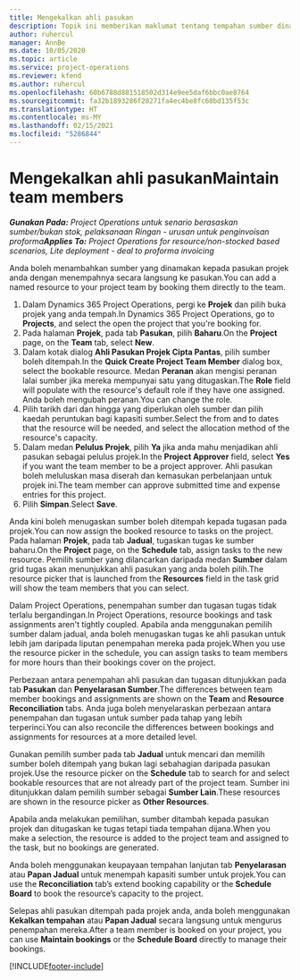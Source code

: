 ```yaml
---
title: Mengekalkan ahli pasukan
description: Topik ini memberikan maklumat tentang tempahan sumber dinamakan kepada pasukan projek dan menugaskannya kepada tugasan.
author: ruhercul
manager: AnnBe
ms.date: 10/05/2020
ms.topic: article
ms.service: project-operations
ms.reviewer: kfend
ms.author: ruhercul
ms.openlocfilehash: 60b6788d881518502d314e9ee5daf6bbc0ae8764
ms.sourcegitcommit: fa32b1893286f20271fa4ec4be8fc68bd135f53c
ms.translationtype: HT
ms.contentlocale: ms-MY
ms.lasthandoff: 02/15/2021
ms.locfileid: "5286844"
---
```

# <a name="maintain-team-members"></a><span data-ttu-id="3f29d-103">Mengekalkan ahli pasukan</span><span class="sxs-lookup"><span data-stu-id="3f29d-103">Maintain team members</span></span>

<span data-ttu-id="3f29d-104">_**Gunakan Pada:** Project Operations untuk senario berasaskan sumber/bukan stok, pelaksanaan Ringan - urusan untuk penginvoisan proforma_</span><span class="sxs-lookup"><span data-stu-id="3f29d-104">_**Applies To:** Project Operations for resource/non-stocked based scenarios, Lite deployment - deal to proforma invoicing_</span></span>

<span data-ttu-id="3f29d-105">Anda boleh menambahkan sumber yang dinamakan kepada pasukan projek anda dengan menempahnya secara langsung ke pasukan.</span><span class="sxs-lookup"><span data-stu-id="3f29d-105">You can add a named resource to your project team by booking them directly to the team.</span></span>

1. <span data-ttu-id="3f29d-106">Dalam Dynamics 365 Project Operations, pergi ke **Projek** dan pilih buka projek yang anda tempah.</span><span class="sxs-lookup"><span data-stu-id="3f29d-106">In Dynamics 365 Project Operations, go to **Projects**, and select the open the project that you're booking for.</span></span>
2. <span data-ttu-id="3f29d-107">Pada halaman **Projek**, pada tab **Pasukan**, pilih **Baharu**.</span><span class="sxs-lookup"><span data-stu-id="3f29d-107">On the **Project** page, on the **Team** tab, select **New**.</span></span> 
3. <span data-ttu-id="3f29d-108">Dalam kotak dialog **Ahli Pasukan Projek Cipta Pantas**, pilih sumber boleh ditempah.</span><span class="sxs-lookup"><span data-stu-id="3f29d-108">In the **Quick Create Project Team Member** dialog box, select the bookable resource.</span></span> <span data-ttu-id="3f29d-109">Medan **Peranan** akan mengisi peranan lalai sumber jika mereka mempunyai satu yang ditugaskan.</span><span class="sxs-lookup"><span data-stu-id="3f29d-109">The **Role** field will populate with the resource's default role if they have one assigned.</span></span> <span data-ttu-id="3f29d-110">Anda boleh mengubah peranan.</span><span class="sxs-lookup"><span data-stu-id="3f29d-110">You can change the role.</span></span> 
4. <span data-ttu-id="3f29d-111">Pilih tarikh dari dan hingga yang diperlukan oleh sumber dan pilih kaedah peruntukan bagi kapasiti sumber.</span><span class="sxs-lookup"><span data-stu-id="3f29d-111">Select the from and to dates that the resource will be needed, and select the allocation method of the resource's capacity.</span></span> 
5. <span data-ttu-id="3f29d-112">Dalam medan **Pelulus Projek**, pilih **Ya** jika anda mahu menjadikan ahli pasukan sebagai pelulus projek.</span><span class="sxs-lookup"><span data-stu-id="3f29d-112">In the **Project Approver** field, select **Yes** if you want the team member to be a project approver.</span></span> <span data-ttu-id="3f29d-113">Ahli pasukan boleh meluluskan masa diserah dan kemasukan perbelanjaan untuk projek ini.</span><span class="sxs-lookup"><span data-stu-id="3f29d-113">The team member can approve submitted time and expense entries for this project.</span></span> 
6. <span data-ttu-id="3f29d-114">Pilih **Simpan**.</span><span class="sxs-lookup"><span data-stu-id="3f29d-114">Select **Save**.</span></span>

<span data-ttu-id="3f29d-115">Anda kini boleh menugaskan sumber boleh ditempah kepada tugasan pada projek.</span><span class="sxs-lookup"><span data-stu-id="3f29d-115">You can now assign the booked resource to tasks on the project.</span></span> <span data-ttu-id="3f29d-116">Pada halaman **Projek**, pada tab **Jadual**, tugaskan tugas ke sumber baharu.</span><span class="sxs-lookup"><span data-stu-id="3f29d-116">On the **Project** page, on the **Schedule** tab, assign tasks to the new resource.</span></span> <span data-ttu-id="3f29d-117">Pemilih sumber yang dilancarkan daripada medan **Sumber** dalam grid tugas akan menunjukkan ahli pasukan yang anda boleh pilih.</span><span class="sxs-lookup"><span data-stu-id="3f29d-117">The resource picker that is launched from the **Resources** field in the task grid will show the team members that you can select.</span></span>


<span data-ttu-id="3f29d-118">Dalam Project Operations, penempahan sumber dan tugasan tugas tidak terlalu bergandingan.</span><span class="sxs-lookup"><span data-stu-id="3f29d-118">In Project Operations, resource bookings and task assignments aren't tightly coupled.</span></span> <span data-ttu-id="3f29d-119">Apabila anda menggunakan pemilih sumber dalam jadual, anda boleh menugaskan tugas ke ahli pasukan untuk lebih jam daripada liputan penempahan mereka pada projek.</span><span class="sxs-lookup"><span data-stu-id="3f29d-119">When you use the resource picker in the schedule, you can assign tasks to team members for more hours than their bookings cover on the project.</span></span>

<span data-ttu-id="3f29d-120">Perbezaan antara penempahan ahli pasukan dan tugasan ditunjukkan pada tab **Pasukan** dan **Penyelarasan Sumber**.</span><span class="sxs-lookup"><span data-stu-id="3f29d-120">The differences between team member bookings and assignments are shown on the **Team** and **Resource Reconciliation** tabs.</span></span> <span data-ttu-id="3f29d-121">Anda juga boleh menyelaraskan perbezaan antara penempahan dan tugasan untuk sumber pada tahap yang lebih terperinci.</span><span class="sxs-lookup"><span data-stu-id="3f29d-121">You can also reconcile the differences between bookings and assignments for resources at a more detailed level.</span></span>

<span data-ttu-id="3f29d-122">Gunakan pemilih sumber pada tab **Jadual** untuk mencari dan memilih sumber boleh ditempah yang bukan lagi sebahagian daripada pasukan projek.</span><span class="sxs-lookup"><span data-stu-id="3f29d-122">Use the resource picker on the **Schedule** tab to search for and select bookable resources that are not already part of the project team.</span></span> <span data-ttu-id="3f29d-123">Sumber ini ditunjukkan dalam pemilih sumber sebagai **Sumber Lain**.</span><span class="sxs-lookup"><span data-stu-id="3f29d-123">These resources are shown in the resource picker as **Other Resources**.</span></span>

<span data-ttu-id="3f29d-124">Apabila anda melakukan pemilihan, sumber ditambah kepada pasukan projek dan ditugaskan ke tugas tetapi tiada tempahan dijana.</span><span class="sxs-lookup"><span data-stu-id="3f29d-124">When you make a selection, the resource is added to the project team and assigned to the task, but no bookings are generated.</span></span>

<span data-ttu-id="3f29d-125">Anda boleh menggunakan keupayaan tempahan lanjutan tab **Penyelarasan** atau **Papan Jadual** untuk menempah kapasiti sumber untuk projek.</span><span class="sxs-lookup"><span data-stu-id="3f29d-125">You can use the **Reconciliation** tab’s extend booking capability or the **Schedule Board** to book the resource’s capacity to the project.</span></span>

<span data-ttu-id="3f29d-126">Selepas ahli pasukan ditempah pada projek anda, anda boleh menggunakan **Kekalkan tempahan** atau **Papan Jadual** secara langsung untuk mengurus penempahan mereka.</span><span class="sxs-lookup"><span data-stu-id="3f29d-126">After a team member is booked on your project, you can use **Maintain bookings** or the **Schedule Board** directly to manage their bookings.</span></span>


[!INCLUDE[footer-include](../includes/footer-banner.md)]